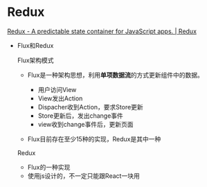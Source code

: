 # Redux

 [Redux - A predictable state container for JavaScript apps. | Redux](https://redux.js.org/) 

* Flux和Redux

  Flux架构模式

  * Flux是一种架构思想，利用**单项数据流**的方式更新组件中的数据。
    * 用户访问View
    * View发出Action
    * Dispacher收到Action，要求Store更新
    * Store更新后，发出change事件
    * view收到change事件后，更新页面

  * Flux目前存在至少15种的实现，Redux是其中一种

   Redux

  * Flux的一种实现
  * 使用js设计的，不一定只能跟React一块用

